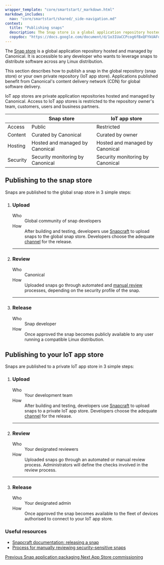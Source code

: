 ```yaml
---
wrapper_template: "core/smartstart/_markdown.html"
markdown_includes:
  nav: "core/smartstart/shared/_side-navigation.md"
context:
  title: "Publishing snaps"
  description: The Snap store is a global application repository hosted and managed by Canonical. It is accessible to any developer who wants to leverage snaps to distribute software across any Linux distribution.
  copydoc: "https://docs.google.com/document/d/1o3IUaCCPcog6fBxQFYkUAFdFXsceM_6qoyjHWNn727w/edit"
---
```


The [Snap store](http://snapcraft.io/store) is a global application repository hosted and managed by Canonical. It is accessible to any developer who wants to leverage snaps to distribute software across any Linux distribution.

This section describes how to publish a snap in the global repository (snap store) or your own private repository (IoT app store). Applications published benefit from Canonical's content delivery network (CDN) for global software delivery.

IoT app stores are private application repositories hosted and managed by Canonical. Access to IoT app stores is restricted to the repository owner's team, customers, users and business partners.

| | Snap store |  IoT app store |
| -- | -- | -- |
| Access | Public | Restricted |
| Content | Curated by Canonical | Curated by owner |
| Hosting | Hosted and managed by Canonical | Hosted and managed by Canonical |
|Security | Security monitoring by Canonical | Security monitoring by Canonical |

## Publishing to the snap store

Snaps are published to the global snap store in 3 simple steps:

<ol class="p-stepped-list">
  <li class="p-stepped-list__item">
    <h3 class="p-stepped-list__title">
      Upload
    </h3>
    <div class="p-stepped-list__content">
      <dl>
        <dt>Who</dt>
        <dd>Global community of snap developers</dd>
        <dt>How</dt>
        <dd>After building and testing, developers use <a href="https://snapcraft.io/docs/releasing-your-app">Snapcraft</a> to upload snaps to the global snap store. Developers choose the adequate <a href="https://snapcraft.io/docs/release-management">channel</a> for the release.</dd>
      </dl>
    </div>
  </li>
  <hr />
  <li class="p-stepped-list__item">
    <h3 class="p-stepped-list__title">
      Review
    </h3>
    <div class="p-stepped-list__content">
      <dl>
        <dt>Who</dt>
        <dd>Canonical</dd>
        <dt>How</dt>
        <dd>Uploaded snaps go through automated and <a href="https://forum.snapcraft.io/t/process-for-reviewing-classic-confinement-snaps/1460">manual review</a> processes, depending on the security profile of the snap.</dd>
      </dl>
    </div>
  </li>
  <hr />
  <li class="p-stepped-list__item">
    <h3 class="p-stepped-list__title">
      Release
    </h3>
    <div class="p-stepped-list__content">
      <dl>
        <dt>Who</dt>
        <dd>Snap developer</dd>
        <dt>How</dt>
        <dd>Once approved the snap becomes publicly available to any user running a compatible Linux distribution.</dd>
      </dl>
    </div>
  </li>
</ol>

## Publishing to your IoT app store

Snaps are published to a private IoT app store in 3 simple steps:

<ol class="p-stepped-list">
  <li class="p-stepped-list__item">
    <h3 class="p-stepped-list__title">
      Upload
    </h3>
    <div class="p-stepped-list__content">
      <dl>
        <dt>Who</dt>
        <dd>Your development team</dd>
        <dt>How</dt>
        <dd>After building and testing, developers use <a href="https://snapcraft.io/docs/releasing-your-app">Snapcraft</a> to upload snaps to a private IoT app store. Developers choose the adequate <a href="https://snapcraft.io/docs/release-management">channel</a> for the release.</dd>
      </dl>
    </div>
  </li>
  <hr />
  <li class="p-stepped-list__item">
    <h3 class="p-stepped-list__title">
      Review
    </h3>
    <div class="p-stepped-list__content">
      <dl>
        <dt>Who</dt>
        <dd>Your designated reviewers</dd>
        <dt>How</dt>
        <dd>Uploaded snaps go through an automated or manual review process. Administrators will define the checks involved in the review process.</dd>
      </dl>
    </div>
  </li>
  <hr />
  <li class="p-stepped-list__item">
    <h3 class="p-stepped-list__title">
      Release
    </h3>
    <div class="p-stepped-list__content">
      <dl>
        <dt>Who</dt>
        <dd>Your designated admin</dd>
        <dt>How</dt>
        <dd>Once approved the snap becomes available to the fleet of devices authorised to connect to your IoT app store.</dd>
      </dl>
    </div>
  </li>
</ol>

### Useful resources

- [Snapcraft documentation: releasing a snap](https://snapcraft.io/docs/releasing-your-app)
- [Process for manually reviewing security-sensitive snaps](https://forum.snapcraft.io/t/process-for-reviewing-classic-confinement-snaps/1460)

<footer class="p-article-pagination">
  <a class="p-article-pagination__link--previous" href="/core/smartstart/guide/snap-application-packaging">
    <span class="p-article-pagination__label">Previous</span>
    <span class="p-article-pagination__title">Snap application packaging</span>
  </a>
  <a class="p-article-pagination__link--next" href="/core/smartstart/guide/app-store-commissioning">
    <span class="p-article-pagination__label">Next</span>
    <span class="p-article-pagination__title">App Store commissioning</span>
  </a>
</footer>
